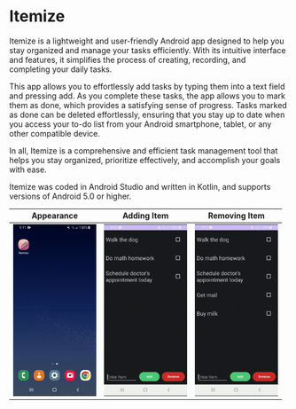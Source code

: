# Itemize
Itemize is a lightweight and user-friendly Android app designed to help you stay organized and manage your tasks efficiently. With its intuitive interface and features, it simplifies the process of creating, recording, and completing your daily tasks.

This app allows you to effortlessly add tasks by typing them into a text field and pressing add. As you complete these tasks, the app allows you to mark them as done, which provides a satisfying sense of progress. Tasks marked as done can be deleted effortlessly, ensuring that you stay up to date when you access your to-do list from your Android smartphone, tablet, or any other compatible device.

In all, Itemize is a comprehensive and efficient task management tool that helps you stay organized, prioritize effectively, and accomplish your goals with ease. 

Itemize was coded in Android Studio and written in Kotlin, and supports versions of Android 5.0 or higher.

<div align="center">

Appearance | Adding Item | Removing Item
--- | --- | ---
<img src="gifs/Appearance.gif" width="150px"> | <img src="gifs/Add.gif" width="150px"> | <img src="gifs/Remove.gif" width="150px">
  
</div>
